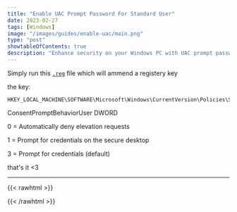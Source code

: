 ```yaml
---
title: "Enable UAC Prompt Password For Standard User"
date: 2023-02-27
tags: [Windows]
image: "/images/guides/enable-uac/main.png"
type: "post"
showtableOfContents: true
description: "Enhance security on your Windows PC with UAC prompt password for standard users. Follow our step-by-step guide for instructions."
---
```


Simply run this [`.reg`](/images/guides/enable-uac/Standard_users_UAC_Prompt_for_credentials.reg) file which will ammend a registery key

the key: 
```
HKEY_LOCAL_MACHINE\SOFTWARE\Microsoft\Windows\CurrentVersion\Policies\System
```

ConsentPromptBehaviorUser DWORD

0 = Automatically deny elevation requests

1 = Prompt for credentials on the secure desktop

3 = Prompt for credentials (default)

that's it <3

----

{{< rawhtml >}} 
<script src="https://utteranc.es/client.js"
        repo="mansoorbarri/website"
        issue-term="title"
        theme="github-light"
        crossorigin="anonymous"
        async>
</script>
{{< /rawhtml >}}